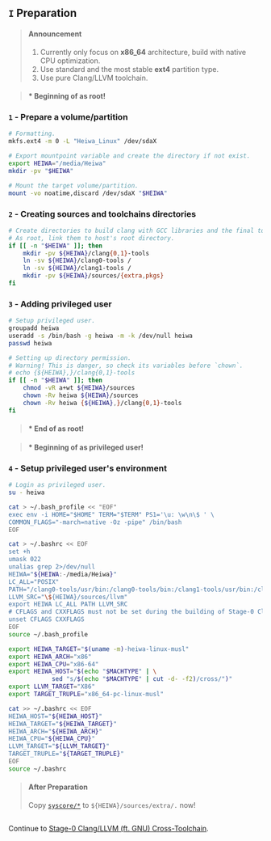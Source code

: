 ## `I` Preparation

> #### Announcement
> 1. Currently only focus on **x86_64** architecture, build with native CPU optimization.  
> 2. Use standard and the most stable **ext4** partition type.  
> 3. Use pure Clang/LLVM toolchain.

> #### * Beginning of as root!
### `1` - Prepare a volume/partition
```bash
# Formatting.
mkfs.ext4 -m 0 -L "Heiwa_Linux" /dev/sdaX

# Export mountpoint variable and create the directory if not exist.
export HEIWA="/media/Heiwa"
mkdir -pv "$HEIWA"

# Mount the target volume/partition.
mount -vo noatime,discard /dev/sdaX "$HEIWA"
```

### `2` - Creating sources and toolchains directories
```bash
# Create directories to build clang with GCC libraries and the final toolchain without GCC libraries.
# As root, link them to host's root directory.
if [[ -n "$HEIWA" ]]; then
    mkdir -pv ${HEIWA}/clang{0,1}-tools
    ln -sv ${HEIWA}/clang0-tools /
    ln -sv ${HEIWA}/clang1-tools /
    mkdir -pv ${HEIWA}/sources/{extra,pkgs}
fi
```

### `3` - Adding privileged user
```bash
# Setup privileged user.
groupadd heiwa
useradd -s /bin/bash -g heiwa -m -k /dev/null heiwa
passwd heiwa

# Setting up directory permission.
# Warning! This is danger, so check its variables before `chown`.
# echo {${HEIWA},}/clang{0,1}-tools
if [[ -n "$HEIWA" ]]; then
    chmod -vR a+wt ${HEIWA}/sources
    chown -Rv heiwa ${HEIWA}/sources
    chown -Rv heiwa {${HEIWA},}/clang{0,1}-tools
fi
```
> #### * End of as root!

> #### * Beginning of as privileged user!
### `4` - Setup privileged user's environment
```bash
# Login as privileged user.
su - heiwa

cat > ~/.bash_profile << "EOF"
exec env -i HOME="$HOME" TERM="$TERM" PS1='\u: \w\n\$ ' \
COMMON_FLAGS="-march=native -Oz -pipe" /bin/bash
EOF

cat > ~/.bashrc << EOF
set +h
umask 022
unalias grep 2>/dev/null
HEIWA="${HEIWA:-/media/Heiwa}"
LC_ALL="POSIX"
PATH="/clang0-tools/usr/bin:/clang0-tools/bin:/clang1-tools/usr/bin:/clang1-tools/bin:/usr/bin:/bin"
LLVM_SRC="\${HEIWA}/sources/llvm"
export HEIWA LC_ALL PATH LLVM_SRC
# CFLAGS and CXXFLAGS must not be set during the building of Stage-0 Clang/LLVM.
unset CFLAGS CXXFLAGS
EOF
source ~/.bash_profile

export HEIWA_TARGET="$(uname -m)-heiwa-linux-musl"
export HEIWA_ARCH="x86"
export HEIWA_CPU="x86-64"
export HEIWA_HOST="$(echo "$MACHTYPE" | \
            sed "s/$(echo "$MACHTYPE" | cut -d- -f2)/cross/")"
export LLVM_TARGET="X86"
export TARGET_TRUPLE="x86_64-pc-linux-musl"

cat >> ~/.bashrc << EOF
HEIWA_HOST="${HEIWA_HOST}"
HEIWA_TARGET="${HEIWA_TARGET}"
HEIWA_ARCH="${HEIWA_ARCH}"
HEIWA_CPU="${HEIWA_CPU}"
LLVM_TARGET="${LLVM_TARGET}"
TARGET_TRUPLE="${TARGET_TRUPLE}"
EOF
source ~/.bashrc
```

> #### After Preparation
> Copy [`syscore/*`](./../../syscore/) to `${HEIWA}/sources/extra/.` now!

<h2></h2>

Continue to [Stage-0 Clang/LLVM (ft. GNU) Cross-Toolchain](./2-Stage0_Clang_LLVM.md).
